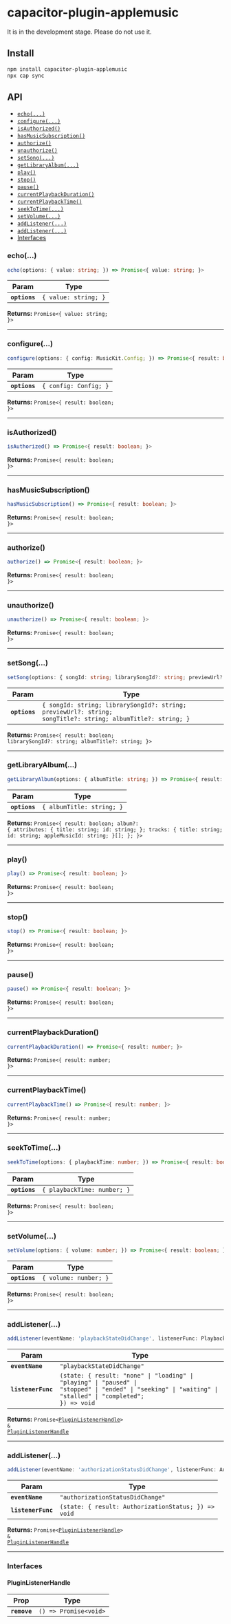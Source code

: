# capacitor-plugin-applemusic

It is in the development stage. Please do not use it.

## Install

```bash
npm install capacitor-plugin-applemusic
npx cap sync
```

## API

<docgen-index>

* [`echo(...)`](#echo)
* [`configure(...)`](#configure)
* [`isAuthorized()`](#isauthorized)
* [`hasMusicSubscription()`](#hasmusicsubscription)
* [`authorize()`](#authorize)
* [`unauthorize()`](#unauthorize)
* [`setSong(...)`](#setsong)
* [`getLibraryAlbum(...)`](#getlibraryalbum)
* [`play()`](#play)
* [`stop()`](#stop)
* [`pause()`](#pause)
* [`currentPlaybackDuration()`](#currentplaybackduration)
* [`currentPlaybackTime()`](#currentplaybacktime)
* [`seekToTime(...)`](#seektotime)
* [`setVolume(...)`](#setvolume)
* [`addListener(...)`](#addlistener)
* [`addListener(...)`](#addlistener)
* [Interfaces](#interfaces)

</docgen-index>

<docgen-api>
<!--Update the source file JSDoc comments and rerun docgen to update the docs below-->

### echo(...)

```typescript
echo(options: { value: string; }) => Promise<{ value: string; }>
```

| Param         | Type                            |
| ------------- | ------------------------------- |
| **`options`** | <code>{ value: string; }</code> |

**Returns:** <code>Promise&lt;{ value: string; }&gt;</code>

--------------------


### configure(...)

```typescript
configure(options: { config: MusicKit.Config; }) => Promise<{ result: boolean; }>
```

| Param         | Type                             |
| ------------- | -------------------------------- |
| **`options`** | <code>{ config: Config; }</code> |

**Returns:** <code>Promise&lt;{ result: boolean; }&gt;</code>

--------------------


### isAuthorized()

```typescript
isAuthorized() => Promise<{ result: boolean; }>
```

**Returns:** <code>Promise&lt;{ result: boolean; }&gt;</code>

--------------------


### hasMusicSubscription()

```typescript
hasMusicSubscription() => Promise<{ result: boolean; }>
```

**Returns:** <code>Promise&lt;{ result: boolean; }&gt;</code>

--------------------


### authorize()

```typescript
authorize() => Promise<{ result: boolean; }>
```

**Returns:** <code>Promise&lt;{ result: boolean; }&gt;</code>

--------------------


### unauthorize()

```typescript
unauthorize() => Promise<{ result: boolean; }>
```

**Returns:** <code>Promise&lt;{ result: boolean; }&gt;</code>

--------------------


### setSong(...)

```typescript
setSong(options: { songId: string; librarySongId?: string; previewUrl?: string; songTitle?: string; albumTitle?: string; }) => Promise<{ result: boolean; librarySongId?: string; albumTitle?: string; }>
```

| Param         | Type                                                                                                                   |
| ------------- | ---------------------------------------------------------------------------------------------------------------------- |
| **`options`** | <code>{ songId: string; librarySongId?: string; previewUrl?: string; songTitle?: string; albumTitle?: string; }</code> |

**Returns:** <code>Promise&lt;{ result: boolean; librarySongId?: string; albumTitle?: string; }&gt;</code>

--------------------


### getLibraryAlbum(...)

```typescript
getLibraryAlbum(options: { albumTitle: string; }) => Promise<{ result: boolean; album?: { attributes: { title: string; id: string; }; tracks: { title: string; id: string; appleMusicId: string; }[]; }; }>
```

| Param         | Type                                 |
| ------------- | ------------------------------------ |
| **`options`** | <code>{ albumTitle: string; }</code> |

**Returns:** <code>Promise&lt;{ result: boolean; album?: { attributes: { title: string; id: string; }; tracks: { title: string; id: string; appleMusicId: string; }[]; }; }&gt;</code>

--------------------


### play()

```typescript
play() => Promise<{ result: boolean; }>
```

**Returns:** <code>Promise&lt;{ result: boolean; }&gt;</code>

--------------------


### stop()

```typescript
stop() => Promise<{ result: boolean; }>
```

**Returns:** <code>Promise&lt;{ result: boolean; }&gt;</code>

--------------------


### pause()

```typescript
pause() => Promise<{ result: boolean; }>
```

**Returns:** <code>Promise&lt;{ result: boolean; }&gt;</code>

--------------------


### currentPlaybackDuration()

```typescript
currentPlaybackDuration() => Promise<{ result: number; }>
```

**Returns:** <code>Promise&lt;{ result: number; }&gt;</code>

--------------------


### currentPlaybackTime()

```typescript
currentPlaybackTime() => Promise<{ result: number; }>
```

**Returns:** <code>Promise&lt;{ result: number; }&gt;</code>

--------------------


### seekToTime(...)

```typescript
seekToTime(options: { playbackTime: number; }) => Promise<{ result: boolean; }>
```

| Param         | Type                                   |
| ------------- | -------------------------------------- |
| **`options`** | <code>{ playbackTime: number; }</code> |

**Returns:** <code>Promise&lt;{ result: boolean; }&gt;</code>

--------------------


### setVolume(...)

```typescript
setVolume(options: { volume: number; }) => Promise<{ result: boolean; }>
```

| Param         | Type                             |
| ------------- | -------------------------------- |
| **`options`** | <code>{ volume: number; }</code> |

**Returns:** <code>Promise&lt;{ result: boolean; }&gt;</code>

--------------------


### addListener(...)

```typescript
addListener(eventName: 'playbackStateDidChange', listenerFunc: PlaybackStateDidChangeListener) => Promise<PluginListenerHandle> & PluginListenerHandle
```

| Param              | Type                                                                                                                                                                     |
| ------------------ | ------------------------------------------------------------------------------------------------------------------------------------------------------------------------ |
| **`eventName`**    | <code>"playbackStateDidChange"</code>                                                                                                                                    |
| **`listenerFunc`** | <code>(state: { result: "none" \| "loading" \| "playing" \| "paused" \| "stopped" \| "ended" \| "seeking" \| "waiting" \| "stalled" \| "completed"; }) =&gt; void</code> |

**Returns:** <code>Promise&lt;<a href="#pluginlistenerhandle">PluginListenerHandle</a>&gt; & <a href="#pluginlistenerhandle">PluginListenerHandle</a></code>

--------------------


### addListener(...)

```typescript
addListener(eventName: 'authorizationStatusDidChange', listenerFunc: AuthorizationStatusDidChangeListener) => Promise<PluginListenerHandle> & PluginListenerHandle
```

| Param              | Type                                                              |
| ------------------ | ----------------------------------------------------------------- |
| **`eventName`**    | <code>"authorizationStatusDidChange"</code>                       |
| **`listenerFunc`** | <code>(state: { result: AuthorizationStatus; }) =&gt; void</code> |

**Returns:** <code>Promise&lt;<a href="#pluginlistenerhandle">PluginListenerHandle</a>&gt; & <a href="#pluginlistenerhandle">PluginListenerHandle</a></code>

--------------------


### Interfaces


#### PluginListenerHandle

| Prop         | Type                                      |
| ------------ | ----------------------------------------- |
| **`remove`** | <code>() =&gt; Promise&lt;void&gt;</code> |

</docgen-api>
